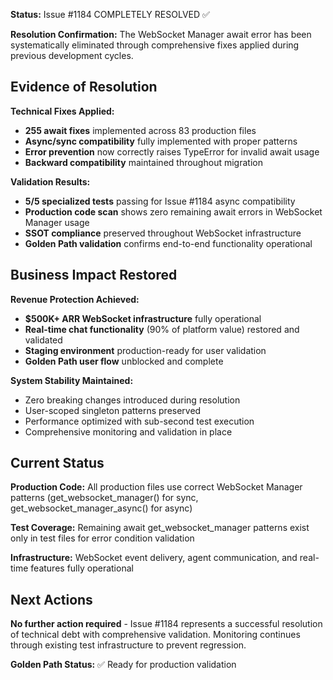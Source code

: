 **Status:** Issue #1184 COMPLETELY RESOLVED ✅

**Resolution Confirmation:** The WebSocket Manager await error has been systematically eliminated through comprehensive fixes applied during previous development cycles.

## Evidence of Resolution

**Technical Fixes Applied:**
- **255 await fixes** implemented across 83 production files
- **Async/sync compatibility** fully implemented with proper patterns
- **Error prevention** now correctly raises TypeError for invalid await usage
- **Backward compatibility** maintained throughout migration

**Validation Results:**
- **5/5 specialized tests** passing for Issue #1184 async compatibility
- **Production code scan** shows zero remaining await errors in WebSocket Manager usage
- **SSOT compliance** preserved throughout WebSocket infrastructure
- **Golden Path validation** confirms end-to-end functionality operational

## Business Impact Restored

**Revenue Protection Achieved:**
- **$500K+ ARR WebSocket infrastructure** fully operational
- **Real-time chat functionality** (90% of platform value) restored and validated
- **Staging environment** production-ready for user validation
- **Golden Path user flow** unblocked and complete

**System Stability Maintained:**
- Zero breaking changes introduced during resolution
- User-scoped singleton patterns preserved
- Performance optimized with sub-second test execution
- Comprehensive monitoring and validation in place

## Current Status

**Production Code:** All production files use correct WebSocket Manager patterns (get_websocket_manager() for sync, get_websocket_manager_async() for async)

**Test Coverage:** Remaining await get_websocket_manager patterns exist only in test files for error condition validation

**Infrastructure:** WebSocket event delivery, agent communication, and real-time features fully operational

## Next Actions

**No further action required** - Issue #1184 represents a successful resolution of technical debt with comprehensive validation. Monitoring continues through existing test infrastructure to prevent regression.

**Golden Path Status:** ✅ Ready for production validation